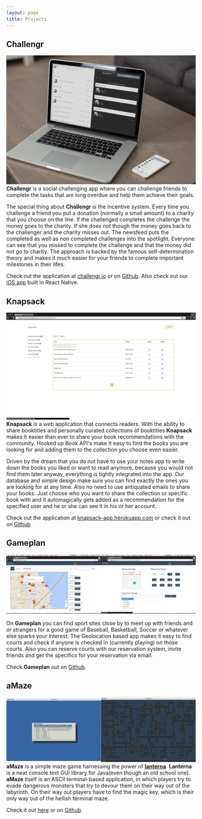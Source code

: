 ```yaml
---
layout: page
title: Projects
---
```


## Challengr
![](/assets/challengr/challengrMobileSM.jpg)
**Challengr** is a social challenging app where you can challenge friends to complete the tasks that are long overdue and help them achieve their goals. 

The special thing about **Challengr** is the incentive system. Every time you challenge a friend you put a donation (normally a small amount) to a charity that you choose on the line. If the challenged completes the challenge the money goes to the charity. If she does not though the money goes back to the challenger and the charity misses out. The newsfeed puts the completed as well as non completed challenges into the spotlight. Everyone can see that you missed to complete the challenge and that the money did not go to charity. The approach is backed by the famous self-determination theory and makes it much easier for your friends to complete important milestones in their lifes.

Check out the application at [challengr.io](http://challengr.io) or on [Github](https://github.com/hacksquare/Challengr). Also check out our [iOS app](https://github.com/hacksquare/Challengr-Native) built in React Native.

## Knapsack

![](/assets/knapsack/mainView.png)
**Knapsack** is a web application that connects readers. With the ability to share booktitles and personally curated collections of booktitles **Knapsack** makes it easier than ever to share your book recommendations with the community. Hooked up Book API's make it easy to find the books you are looking for and adding them to the collection you choose even easier. 

Driven by the dream that you do not have to use your notes app to write down the books you liked or want to read anymore, because you would not find them later anyway, everything is tightly integrated into the app. Our database and simple design make sure you can find exactly the ones you are looking for at any time. Also no need to use antiquated emails to share your books. Just choose who you want to share the collection or specific book with and it automagically gets added as a recommendation for the specified user and he or she can see it in his or her account.

Check out the application at [knapsack-app.herokuapp.com](https://knapsack-app.herokuapp.com/#/landing) or check it out on [Github](https://github.com/knapsack-app/knapsack)

## Gameplan

![](/assets/gameplan/exampleView.png)

On **Gameplan** you can find sport sites close by to meet up with friends and or strangers for a good game of Baseball, Basketball, Soccer or whatever else sparks your interest. The Geolocation based app makes it easy to find courts and check if anyone is checked in (currently playing) on those courts. Also you can reserve courts with our reservation system, invite friends and get the specifics for your reservation via email.

Check **Gameplan** out on [Github](https://github.com/gameplan-app/gameplan).

## aMaze

![](/assets/aMaze/aMazeExample.png)
**aMaze** is a simple maze game harnessing the power of [**lanterna**](https://code.google.com/p/lanterna/). **Lanterna** is a neat console text GUI library for Java(even though an old school one). **aMaze** itself is an ASCII terminal-based application, in which players try to evade dangerous monsters that try to devour them on their way out of the labyrinth. On their way out players have to find the magic key, which is their only way out of the hellish terminal maze.

Check it out [here](/projects/aMaze) or on [Github](https://github.com/arthurmathies/aMaze).
